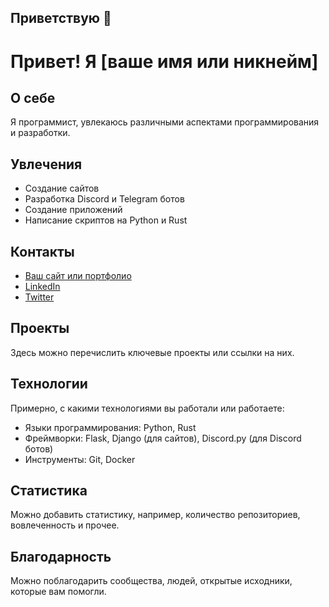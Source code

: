 ## Приветствую 👋
# Привет! Я [ваше имя или никнейм]

## О себе
Я программист, увлекаюсь различными аспектами программирования и разработки.

## Увлечения
- Создание сайтов
- Разработка Discord и Telegram ботов
- Создание приложений
- Написание скриптов на Python и Rust

## Контакты
- [Ваш сайт или портфолио](https://example.com)
- [LinkedIn](https://linkedin.com/in/yourprofile)
- [Twitter](https://twitter.com/yourhandle)

## Проекты
Здесь можно перечислить ключевые проекты или ссылки на них.

## Технологии
Примерно, с какими технологиями вы работали или работаете:

- Языки программирования: Python, Rust
- Фреймворки: Flask, Django (для сайтов), Discord.py (для Discord ботов)
- Инструменты: Git, Docker

## Статистика
Можно добавить статистику, например, количество репозиториев, вовлеченность и прочее.

## Благодарность
Можно поблагодарить сообщества, людей, открытые исходники, которые вам помогли.

